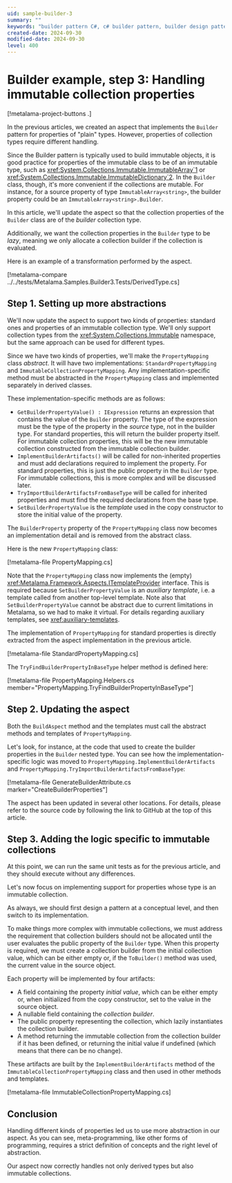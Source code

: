 ```yaml
---
uid: sample-builder-3
summary: ""
keywords: "builder pattern C#, c# builder pattern, builder design pattern C#"
created-date: 2024-09-30
modified-date: 2024-09-30
level: 400
---
```


# Builder example, step 3: Handling immutable collection properties

[!metalama-project-buttons .]

In the previous articles, we created an aspect that implements the `Builder` pattern for properties of "plain" types. However, properties of collection types require different handling.

Since the Builder pattern is typically used to build immutable objects, it is good practice for properties of the immutable class to be of an immutable type, such as <xref:System.Collections.Immutable.ImmutableArray`1> or <xref:System.Collections.Immutable.ImmutableDictionary`2>. In the `Builder` class, though, it's more convenient if the collections are mutable. For instance, for a source property of type `ImmutableArray<string>`, the builder property could be an `ImmutableArray<string>.Builder`.

In this article, we'll update the aspect so that the collection properties of the `Builder` class are of the _builder_ collection type.

Additionally, we want the collection properties in the `Builder` type to be _lazy_, meaning we only allocate a collection builder if the collection is evaluated.

Here is an example of a transformation performed by the aspect.

[!metalama-compare ../../tests/Metalama.Samples.Builder3.Tests/DerivedType.cs]

## Step 1. Setting up more abstractions

We'll now update the aspect to support two kinds of properties: standard ones and properties of an immutable collection type. We'll only support collection types from the <xref:System.Collections.Immutable> namespace, but the same approach can be used for different types.

Since we have two kinds of properties, we'll make the `PropertyMapping` class _abstract_. It will have two implementations: `StandardPropertyMapping` and `ImmutableCollectionPropertyMapping`. Any implementation-specific method must be abstracted in the `PropertyMapping` class and implemented separately in derived classes.

These implementation-specific methods are as follows:

* `GetBuilderPropertyValue() : IExpression` returns an expression that contains the value of the `Builder` property. The type of the expression must be the type of the property in the _source_ type, not in the builder type. For standard properties, this will return the builder property itself. For immutable collection properties, this will be the new immutable collection constructed from the immutable collection builder.
* `ImplementBuilderArtifacts()` will be called for non-inherited properties and must add declarations required to implement the property. For standard properties, this is just the public property in the `Builder` type. For immutable collections, this is more complex and will be discussed later.
* `TryImportBuilderArtifactsFromBaseType` will be called for inherited properties and must find the required declarations from the base type.
* `SetBuilderPropertyValue` is the _template_ used in the copy constructor to store the initial value of the property.

The `BuilderProperty` property of the `PropertyMapping` class now becomes an implementation detail and is removed from the abstract class.

Here is the new `PropertyMapping` class:

[!metalama-file PropertyMapping.cs]

Note that the `PropertyMapping` class now implements the (empty) <xref:Metalama.Framework.Aspects.ITemplateProvider> interface. This is required because `SetBuilderPropertyValue` is an _auxiliary template_, i.e. a template called from another top-level template. Note also that `SetBuilderPropertyValue` cannot be abstract due to current limitations in Metalama, so we had to make it virtual. For details regarding auxiliary templates, see <xref:auxiliary-templates>.

The implementation of `PropertyMapping` for standard properties is directly extracted from the aspect implementation in the previous article.

[!metalama-file StandardPropertyMapping.cs]

The `TryFindBuilderPropertyInBaseType` helper method is defined here:

[!metalama-file PropertyMapping.Helpers.cs member="PropertyMapping.TryFindBuilderPropertyInBaseType"]

## Step 2. Updating the aspect

Both the `BuildAspect` method and the templates must call the abstract methods and templates of `PropertyMapping`.

Let's look, for instance, at the code that used to create the builder properties in the `Builder` nested type. You can see how the implementation-specific logic was moved to `PropertyMapping.ImplementBuilderArtifacts` and `PropertyMapping.TryImportBuilderArtifactsFromBaseType`:

[!metalama-file GenerateBuilderAttribute.cs marker="CreateBuilderProperties"]

The aspect has been updated in several other locations. For details, please refer to the source code by following the link to GitHub at the top of this article.

## Step 3. Adding the logic specific to immutable collections

At this point, we can run the same unit tests as for the previous article, and they should execute without any differences.

Let's now focus on implementing support for properties whose type is an immutable collection.

As always, we should first design a pattern at a conceptual level, and then switch to its implementation.

To make things more complex with immutable collections, we must address the requirement that collection builders should not be allocated until the user evaluates the public property of the `Builder` type. When this property is required, we must create a collection builder from the initial collection value, which can be either empty or, if the `ToBuilder()` method was used, the current value in the source object.

Each property will be implemented by four artifacts:
- A field containing the property _initial value_, which can be either empty or, when initialized from the copy constructor, set to the value in the source object.
- A nullable field containing the _collection builder_.
- The public property representing the collection, which lazily instantiates the collection builder.
- A method returning the immutable collection from the collection builder if it has been defined, or returning the initial value if undefined (which means that there can be no change).

These artifacts are built by the `ImplementBuilderArtifacts` method of the `ImmutableCollectionPropertyMapping` class and then used in other methods and templates.

[!metalama-file ImmutableCollectionPropertyMapping.cs]

## Conclusion

Handling different kinds of properties led us to use more abstraction in our aspect. As you can see, meta-programming, like other forms of programming, requires a strict definition of concepts and the right level of abstraction.

Our aspect now correctly handles not only derived types but also immutable collections.

